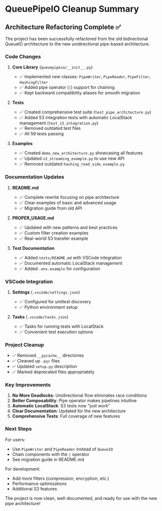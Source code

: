 # QueuePipeIO Cleanup Summary

## Architecture Refactoring Complete ✅

The project has been successfully refactored from the old bidirectional QueueIO architecture to the new unidirectional pipe-based architecture.

### Code Changes

1. **Core Library** (`queuepipeio/__init__.py`)
   - ✅ Implemented new classes: `PipeWriter`, `PipeReader`, `PipeFilter`, `HashingFilter`
   - ✅ Added pipe operator (`|`) support for chaining
   - ✅ Kept backward compatibility aliases for smooth migration

2. **Tests**
   - ✅ Created comprehensive test suite (`test_pipe_architecture.py`)
   - ✅ Added S3 integration tests with automatic LocalStack management (`test_s3_integration.py`)
   - ✅ Removed outdated test files
   - ✅ All 59 tests passing

3. **Examples**
   - ✅ Created `demo_new_architecture.py` showcasing all features
   - ✅ Updated `s3_streaming_example.py` to use new API
   - ✅ Removed outdated `hashing_read_side_example.py`

### Documentation Updates

1. **README.md**
   - ✅ Complete rewrite focusing on pipe architecture
   - ✅ Clear examples of basic and advanced usage
   - ✅ Migration guide from old API

2. **PROPER_USAGE.md** 
   - ✅ Updated with new patterns and best practices
   - ✅ Custom filter creation examples
   - ✅ Real-world S3 transfer example

3. **Test Documentation**
   - ✅ Added `tests/README.md` with VSCode integration
   - ✅ Documented automatic LocalStack management
   - ✅ Added `.env.example` for configuration

### VSCode Integration

1. **Settings** (`.vscode/settings.json`)
   - ✅ Configured for unittest discovery
   - ✅ Python environment setup

2. **Tasks** (`.vscode/tasks.json`)
   - ✅ Tasks for running tests with LocalStack
   - ✅ Convenient test execution options

### Project Cleanup

- ✅ Removed `__pycache__` directories
- ✅ Cleaned up `.pyc` files
- ✅ Updated `setup.py` description
- ✅ Marked deprecated files appropriately

### Key Improvements

1. **No More Deadlocks**: Unidirectional flow eliminates race conditions
2. **Better Composability**: Pipe operator makes pipelines intuitive
3. **Automatic LocalStack**: S3 tests now "just work"
4. **Clear Documentation**: Updated for the new architecture
5. **Comprehensive Tests**: Full coverage of new features

### Next Steps

For users:
- Use `PipeWriter` and `PipeReader` instead of `QueueIO`
- Chain components with the `|` operator
- See migration guide in README.md

For development:
- Add more filters (compression, encryption, etc.)
- Performance optimizations
- Additional S3 features

The project is now clean, well-documented, and ready for use with the new pipe architecture!